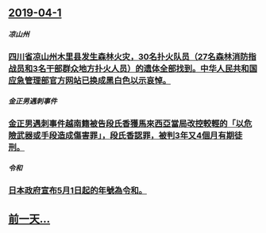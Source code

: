 ## [2019-04-1](/zh/news/2019/04/1/index.md)

##### 凉山州
### [四川省凉山州木里县发生森林火灾，30名扑火队员（27名森林消防指战员和3名干部群众地方扑火人员）的遗体全部找到。中华人民共和国应急管理部官方网站已换成黑白色以示哀悼。](/zh/news/2019/04/1/四川省凉山州木里县发生森林火灾-30名扑火队员-27名森林消防指战员和3名干部群众地方扑火人员-的遗体全部找到-中华人民.md)
##### 金正男遇刺事件
### [金正男遇刺事件越南籍被告段氏香獲馬來西亞當局改控較輕的「以危險武器或手段造成傷害罪」，段氏香認罪，被判3年又4個月有期徒刑。 ](/zh/news/2019/04/1/金正男遇刺事件越南籍被告段氏香獲馬來西亞當局改控較輕的-以危險武器或手段造成傷害罪-段氏香認罪-被判3年又4個月有期徒.md)
##### 令和
### [日本政府宣布5月1日起的年號為令和。 ](/zh/news/2019/04/1/日本政府宣布5月1日起的年號為令和.md)
## [前一天...](/zh/news/2019/03/31/index.md)

